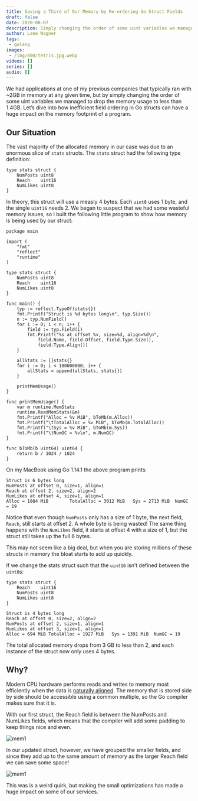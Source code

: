 ```yaml
---
title: Saving a Third of Our Memory by Re-ordering Go Struct Fields
draft: false
date: 2020-08-07
description: Simply changing the order of some uint variables we managed to drop our memory usage significantly
author: Lane Wagner
tags:
 - golang
images:
 - /img/800/tetris.jpg.webp
videos: []
series: []
audio: []
---
```


We had applications at one of my previous companies that typically ran with ~2GB in memory at any given time, but by simply changing the order of some uint variables we managed to drop the memory usage to less than 1.4GB. Let’s dive into how inefficient field ordering in Go structs can have a huge impact on the memory footprint of a program.

## Our Situation

The vast majority of the allocated memory in our case was due to an enormous slice of `stats` structs. The `stats` struct had the following type definition:

```golang
type stats struct {
	NumPosts uint8
	Reach    uint16
	NumLikes uint8
}
```

In theory, this struct will use a measly 4 bytes. Each `uint8` uses 1 byte, and the single `uint16` needs 2. We began to suspect that we had some wasteful memory issues, so I built the following little program to show how memory is being used by our struct:

```golang
package main

import (
	"fmt"
	"reflect"
	"runtime"
)

type stats struct {
	NumPosts uint8
	Reach    uint16
	NumLikes uint8
}

func main() {
	typ := reflect.TypeOf(stats{})
	fmt.Printf("Struct is %d bytes long\n", typ.Size())
	n := typ.NumField()
	for i := 0; i < n; i++ {
		field := typ.Field(i)
		fmt.Printf("%s at offset %v, size=%d, align=%d\n",
			field.Name, field.Offset, field.Type.Size(),
			field.Type.Align())
	}

	allStats := []stats{}
	for i := 0; i < 100000000; i++ {
		allStats = append(allStats, stats{})
	}

	printMemUsage()
}

func printMemUsage() {
	var m runtime.MemStats
	runtime.ReadMemStats(&m)
	fmt.Printf("Alloc = %v MiB", bToMb(m.Alloc))
	fmt.Printf("\tTotalAlloc = %v MiB", bToMb(m.TotalAlloc))
	fmt.Printf("\tSys = %v MiB", bToMb(m.Sys))
	fmt.Printf("\tNumGC = %v\n", m.NumGC)
}

func bToMb(b uint64) uint64 {
	return b / 1024 / 1024
}
```

On my MacBook using Go 1.14.1 the above program prints:

```
Struct is 6 bytes long
NumPosts at offset 0, size=1, align=1
Reach at offset 2, size=2, align=2
NumLikes at offset 4, size=1, align=1
Alloc = 1084 MiB        TotalAlloc = 3012 MiB   Sys = 2713 MiB  NumGC = 19
```

Notice that even though `NumPosts` only has a size of 1 byte, the next field, `Reach`, still starts at offset 2. A whole byte is being wasted! The same thing happens with the `NumLikes` field, it starts at offset 4 with a size of 1, but the struct still takes up the full 6 bytes.

This may not seem like a big deal, but when you are storing millions of these structs in memory the bloat starts to add up quickly.

If we change the stats struct such that the `uint16` isn’t defined between the `uint8`s:

```golang
type stats struct {
	Reach    uint16
	NumPosts uint8
	NumLikes uint8
}
```

```
Struct is 4 bytes long
Reach at offset 0, size=2, align=2
NumPosts at offset 2, size=1, align=1
NumLikes at offset 3, size=1, align=1
Alloc = 694 MiB TotalAlloc = 1927 MiB   Sys = 1391 MiB  NumGC = 19
```

The total allocated memory drops from 3 GB to less than 2, and each instance of the struct now only uses 4 bytes.

## Why?

Modern CPU hardware performs reads and writes to memory most efficiently when the data is [naturally aligned](https://en.wikipedia.org/wiki/Data_structure_alignment). The memory that is stored side by side should be accessible using a common multiple, so the Go compiler makes sure that it is.

With our first struct, the Reach field is between the NumPosts and NumLikes fields, which means that the compiler will add some padding to keep things nice and even.

![mem1](/img/800/memory-usage-go.png.webp)

In our updated struct, however, we have grouped the smaller fields, and since they add up to the same amount of memory as the larger Reach field we can save some space!

![mem1](/img/800/memory-usage-go-2.png.webp)

This was is a weird quirk, but making the small optimizations has made a huge impact on some of our services.
